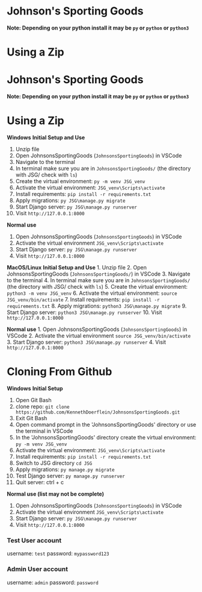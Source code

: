 # Johnson's Sporting Goods
**Note: Depending on your python install it may be `py` or `python` or `python3`**

# **Using a Zip**

# Johnson's Sporting Goods
**Note: Depending on your python install it may be `py` or `python` or `python3`**

# **Using a Zip**

**Windows**
  **Initial Setup and Use**
  1. Unzip file
  2. Open JohnsonsSportingGoods (`JohnsonsSportingGoods`) in VSCode
  3. Navigate to the terminal
  4. In terminal make sure you are in `JohnsonsSportingGoods/` (the directory with JSG/ check with `ls`) 
  5. Create the virtual environment: `py -m venv JSG_venv`
  6. Activate the virtual environment: `JSG_venv\Scripts\activate`
  7. Install requirements: `pip install -r requirements.txt`
  8. Apply migrations: `py JSG\manage.py migrate`
  9. Start Django server: `py JSG\manage.py runserver`
  10. Visit `http://127.0.0.1:8000`
      
**Normal use**
  1. Open JohnsonsSportingGoods (`JohnsonsSportingGoods`) in VSCode
  2. Activate the virtual environment `JSG_venv\Scripts\activate`
  3. Start Django server: `py JSG\manage.py runserver`
  4. Visit `http://127.0.0.1:8000`

  **MacOS/Linux**
    **Initial Setup and Use**
    1. Unzip file
    2. Open JohnsonsSportingGoods (`JohnsonsSportingGoods/`) in VSCode
    3. Navigate to the terminal
    4. In terminal make sure you are in `JohnsonsSportingGoods/` (the directory with JSG/ check with `ls`) 
    5. Create the virtual environment: `python3 -m venv JSG_venv`
    6. Activate the virtual environment: `source JSG_venv/bin/activate`
    7. Install requirements: `pip install -r requirements.txt`
    8. Apply migrations: `python3 JSG\manage.py migrate`
    9. Start Django server: `python3 JSG\manage.py runserver`
    10. Visit `http://127.0.0.1:8000`
        
  **Normal use**
    1. Open JohnsonsSportingGoods (`JohnsonsSportingGoods`) in VSCode
    2. Activate the virtual environment `source JSG_venv/bin/activate`
    3. Start Django server: `python3 JSG\manage.py runserver`
    4. Visit `http://127.0.0.1:8000`


# **Cloning From Github**
  **Windows**
  **Initial Setup**
  1. Open Git Bash
  2. clone repo: `git clone https://github.com/KennethDoerflein/JohnsonsSportingGoods.git`
  3. Exit Git Bash
  4. Open command prompt in the 'JohnsonsSportingGoods' directory or use the terminal in VSCode
  5. In the 'JohnsonsSportingGoods' directory create the virtual environment: `py -m venv JSG_venv`
  6. Activate the virtual environment: `JSG_venv\Scripts\activate`
  7. Install requirements: `pip install -r requirements.txt`
  8. Switch to JSG directory `cd JSG`
  9. Apply migrations: `py manage.py migrate`
  10. Test Django server: `py manage.py runserver`
  11. Quit server: ctrl + c

  **Normal use (list may not be complete)**
  1. Open JohnsonsSportingGoods (`JohnsonsSportingGoods`) in VSCode
  2. Activate the virtual environment `JSG_venv\Scripts\activate`
  3. Start Django server: `py JSG\manage.py runserver`
  4. Visit `http://127.0.0.1:8000`

  ### Test User account
  username: `test`
  password: `mypassword123`
  
  ### Admin User account
  username: `admin`
  password: `password`